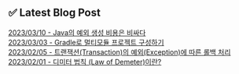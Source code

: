 
## ✅ Latest Blog Post

[2023/03/10 - Java의 예외 생성 비용은 비싸다](https://dkswnkk.tistory.com/692) <br/>
[2023/03/03 - Gradle로 멀티모듈 프로젝트 구성하기](https://dkswnkk.tistory.com/691) <br/>
[2023/02/05 - 트랜잭션(Transaction)의 예외(Exception)에 따른 롤백 처리](https://dkswnkk.tistory.com/688) <br/>
[2023/02/01 - 디미터 법칙 (Law of Demeter)이란?](https://dkswnkk.tistory.com/687) <br/>
